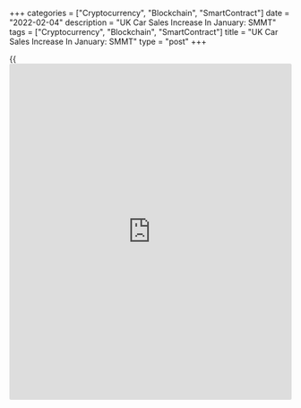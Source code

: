 +++
categories = ["Cryptocurrency", "Blockchain", "SmartContract"]
date = "2022-02-04"
description = "UK Car Sales Increase In January: SMMT"
tags = ["Cryptocurrency", "Blockchain", "SmartContract"]
title = "UK Car Sales Increase In January: SMMT"
type = "post"
+++

{{<iframe id="large-banner" src="https://www.bounty.group/#slide=9.0" width="100%" height="600" scrolling="no" style="border: 0px solid rgb(216, 221, 230); border-radius: 3px;">}}

UK car sales increased notably in January from the last year, when
lockdown restrictions kept car showrooms shut, the Society of Motor
Manufacturers and Traders, or SMMT, said on Friday.

Car registrations grew by 27.5 percent on a yearly basis in January.
Data showed that 115,087 new cars were registered in January.

However, the market remained well below pre-pandemic levels, -22.9
percent lower than in January 2020, as chip shortages in particular
continue to impact supply.

The lobby said one in five buyers opted electric cars, while new
analysis revealed average new car CO2 reached record low, down -11.2
percent in 2021.

According to the latest market outlook, registrations of Battery
Electric Vehicles and Plug-in Hybrid Electric Vehicles are forecast to
grow 61 percent and 42 percent, respectively in 2022.

Overall, total new car registrations are expected to rise 15.2 percent
on 2021, to 1.897 million units.

A 2022 market of 1.897 million would still be down -17.9 percent on the
pre-pandemic 2019, but the recovery is expected to continue into 2023,
with the market projected to climb above two million units for the first
time since 2019.

For comments and feedback [contact](https://www.playgroundfx.com/contact/): editorial@rtt[news](https://www.letsplayfx.com/blog/forex-news-website/).com

[Economic News][1]

 **What parts of the world are seeing the best (and worst) economic
performances lately? Click[here][2] to check out our [Econ Scorecard][2]
and find out! See up-to-the-moment [ranking](https://www.playgroundfx.com/blog/crypto-exchange-ranking/)s for the best and worst
performers in [GDP][3], [unemployment rate][4], [inflation][5] and much
more.**

   1. www.rtt[news](https://www.letsplayfx.com/blog/forex-news-website/).com/Content/EconomicNews.aspx
   2. www.rtt[news](https://www.letsplayfx.com/blog/forex-news-website/).com/economic-scorecard/world-rank/industrial-production/highest-performance.aspx
   3. www.rtt[news](https://www.letsplayfx.com/blog/forex-news-website/).com/economic-scorecard/world-rank/GDP/highest-performance.aspx
   4. www.rtt[news](https://www.letsplayfx.com/blog/forex-news-website/).com/economic-scorecard/world-rank/unemployment-rate/lowest-performance.aspx
   5. www.rtt[news](https://www.letsplayfx.com/blog/forex-news-website/).com/economic-scorecard/world-rank/CPI/highest-performance.aspx